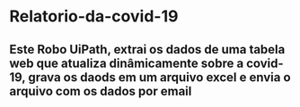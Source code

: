 # Relatorio-da-covid-19
## Este Robo UiPath, extrai os dados de uma tabela web que atualiza dinâmicamente sobre a covid-19, grava os daods em um arquivo excel e envia o arquivo com os dados por email
